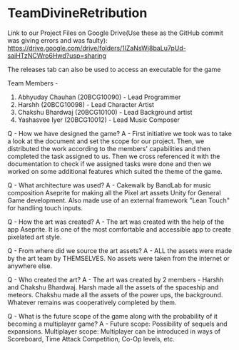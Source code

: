 # TeamDivineRetribution

Link to our Project Files on Google Drive(Use these as the GitHub commit was giving errors and was faulty): https://drive.google.com/drive/folders/1lZaNsWj8baLu7pUd-saiHTzNCWro6Hwd?usp=sharing

The releases tab can also be used to access an executable for the game


Team Members - 
1) Abhyuday Chauhan (20BCG10090) - Lead Programmer
2) Harshh (20BCG10098) - Lead Character Artist
3) Chakshu Bhardwaj (20BCG10100) - Lead Background artist
4) Yashasvee Iyer (20BCG10012) - Lead Music Composer

Q - How we have designed the game?
A - First initiative we took was to take a look at the document and set the scope for our project. Then, we distributed the work according to the members' capabilities and then completed the task assigned to us. Then we cross referenced it with the documentation to check if we assigned tasks were done and then we worked on some additional features which suited the theme of the game.

Q - What architecture was used?
A - Cakewalk by BandLab for music composition
Aseprite for making all the  Pixel art assets
Unity for General Game development. 
Also made use of an external framework "Lean Touch" for handling touch inputs.

Q - How the art was created? 
A - The art was created with the help of the app Aseprite. It is one of the most comfortable and accessible app to create pixelated art style.

Q - From where did we source the art assets?
A - ALL the assets were made by the art team by THEMSELVES. No assets were taken from the internet or anywhere else.

Q - Who created the art?
A - The art was created by 2 members - Harshh and Chakshu Bhardwaj.
Harsh made all the assets of the spaceship and meteors.
Chakshu made all the assets of the power ups,  the background. 
Whatever remains was cooperatively completed by them.

Q - What is the future scope of the game along with the probability of it becoming a multiplayer game?
A - Future scope: Possibility of sequels and expansions. 
Multiplayer scope: Multiplayer can be introduced in ways of Scoreboard, Time Attack Competition, Co-Op levels, etc.
